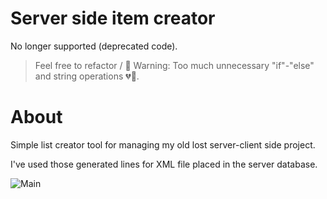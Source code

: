# Server side item creator
No longer supported (deprecated code).
>Feel free to refactor / :leaves:
>Warning: Too much unnecessary "if"-"else" and string operations :broken_heart::hear_no_evil:. 
# About
Simple list creator tool for managing my old lost server-client side project.

I've used those generated lines for XML file placed in the server database.

![Main](http://nirray.bplaced.net/Download/Github/creator.PNG)

